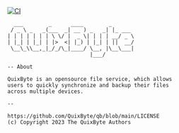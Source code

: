 [![CI](https://github.com/QuixByte/qb/actions/workflows/ci.yaml/badge.svg)](https://github.com/QuixByte/qb/actions/workflows/ci.yaml)

```
  ___        _      ____        _
 / _ \ _   _(___  _| __ ) _   _| |_ ___
| | | | | | | \ \/ |  _ \| | | | __/ _ \
| |_| | |_| | |>  <| |_) | |_| | ||  __/
 \__\_\\__,_|_/_/\_|____/ \__, |\__\___|
                          |___/

-- About

QuixByte is an opensource file service, which allows
users to quickly synchronize and backup their files
across multiple devices.

--

https://github.com/QuixByte/qb/blob/main/LICENSE
(c) Copyright 2023 The QuixByte Authors
```
